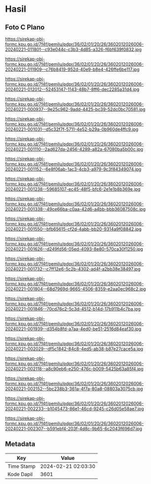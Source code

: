 # Hasil

## Foto C Plano

https://sirekap-obj-formc.kpu.go.id/7f4f/pemilu/pdpr/36/02/01/20/26/3602012026006-20240221-011801--c93e044c-c3b3-4d85-a326-f6bf639f0832.jpg

https://sirekap-obj-formc.kpu.go.id/7f4f/pemilu/pdpr/36/02/01/20/26/3602012026006-20240221-011909--c76b8419-952d-40e9-b8e4-426ffe6be117.jpg

https://sirekap-obj-formc.kpu.go.id/7f4f/pemilu/pdpr/36/02/01/20/26/3602012026006-20240221-012012--52453147-1143-48b7-8ff6-dec2285a31d4.jpg

https://sirekap-obj-formc.kpu.go.id/7f4f/pemilu/pdpr/36/02/01/20/26/3602012026006-20240221-000937--9e25c962-9add-4425-bc39-52dc0bc70581.jpg

https://sirekap-obj-formc.kpu.go.id/7f4f/pemilu/pdpr/36/02/01/20/26/3602012026006-20240221-001031--d5c32f7f-5711-4e52-b29a-0b960de4ffc9.jpg

https://sirekap-obj-formc.kpu.go.id/7f4f/pemilu/pdpr/36/02/01/20/26/3602012026006-20240221-001110--2ad627da-2456-4289-a82a-67080ba5b00c.jpg

https://sirekap-obj-formc.kpu.go.id/7f4f/pemilu/pdpr/36/02/01/20/26/3602012026006-20240221-001152--6e8f06ab-1ac3-4cb3-a979-9c3f84349074.jpg

https://sirekap-obj-formc.kpu.go.id/7f4f/pemilu/pdpr/36/02/01/20/26/3602012026006-20240221-001238--59685107-ec45-48f5-bfc6-2e1e1b8b369e.jpg

https://sirekap-obj-formc.kpu.go.id/7f4f/pemilu/pdpr/36/02/01/20/26/3602012026006-20240221-001338--49ce66ba-c0aa-42d6-a4bb-bbb36087508c.jpg

https://sirekap-obj-formc.kpu.go.id/7f4f/pemilu/pdpr/36/02/01/20/26/3602012026006-20240221-001550--bfb65615-cf2d-4abb-bb20-9314a9f08842.jpg

https://sirekap-obj-formc.kpu.go.id/7f4f/pemilu/pdpr/36/02/01/20/26/3602012026006-20240221-001626--d249fd56-05ed-4093-8e80-570ca30f1250.jpg

https://sirekap-obj-formc.kpu.go.id/7f4f/pemilu/pdpr/36/02/01/20/26/3602012026006-20240221-001732--c7ff12e6-5c2b-4302-ad4f-a2bb38e38497.jpg

https://sirekap-obj-formc.kpu.go.id/7f4f/pemilu/pdpr/36/02/01/20/26/3602012026006-20240221-001804--68d7969d-9665-4506-8359-e2aa0ec968c2.jpg

https://sirekap-obj-formc.kpu.go.id/7f4f/pemilu/pdpr/36/02/01/20/26/3602012026006-20240221-001846--70cd76c2-5c3d-4512-b14d-17b911b4c7ba.jpg

https://sirekap-obj-formc.kpu.go.id/7f4f/pemilu/pdpr/36/02/01/20/26/3602012026006-20240221-001939--d354b8fd-a7aa-4ed0-be51-2516d84eaf30.jpg

https://sirekap-obj-formc.kpu.go.id/7f4f/pemilu/pdpr/36/02/01/20/26/3602012026006-20240221-002029--df5c1842-84c8-4ed5-ab38-b87e27cace5a.jpg

https://sirekap-obj-formc.kpu.go.id/7f4f/pemilu/pdpr/36/02/01/20/26/3602012026006-20240221-002118--a8c90eb6-e250-476c-b009-5425b63a85f4.jpg

https://sirekap-obj-formc.kpu.go.id/7f4f/pemilu/pdpr/36/02/01/20/26/3602012026006-20240221-002152--5bc238b3-361a-4f7a-80a8-08803a3075cb.jpg

https://sirekap-obj-formc.kpu.go.id/7f4f/pemilu/pdpr/36/02/01/20/26/3602012026006-20240221-002233--b1045473-86e1-46cd-9245-c26d05e58ae7.jpg

https://sirekap-obj-formc.kpu.go.id/7f4f/pemilu/pdpr/36/02/01/20/26/3602012026006-20240221-002307--b591ebf4-203f-4d8c-9b65-6c2043f696d7.jpg


## Metadata

| Key        | Value               |
| ---------- | ------------------- |
| Time Stamp | 2024-02-21 02:03:30 |
| Kode Dapil | 3601                |



